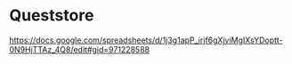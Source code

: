# Queststore
https://docs.google.com/spreadsheets/d/1j3g1apP_irjf6gXjviMgIXsYDoptt-0N9HjTTAz_4Q8/edit#gid=971228588
